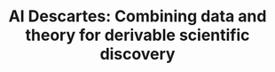 ---
title: "AI Descartes: Combining data and theory for derivable scientific discovery"
authors: "Cornelio, C., Dash, S., Austel, V., **Josephson, T. R.**, Goncalves, J., Clarkson, K., Megiddo, N., Khadir, B.E. and Horesh, L."
pub_date: '2021-10-08'
journal: 'arXiv'
arxiv: '2109.01634'
image: '/static/img/pub/2021_descartes.png'
pdf: '/static/pdf/publications/cornelio_2021.pdf'
links:

---